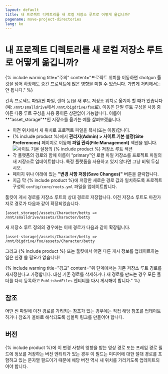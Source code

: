 ```yaml
---
layout: default
title: 내 프로젝트 디렉토리를 새 로컬 저장소 루트로 어떻게 옮깁니까?
pagename: move-project-directories
lang: ko
---
```


# 내 프로젝트 디렉토리를 새 로컬 저장소 루트로 어떻게 옮깁니까?

{% include warning title="주의" content="프로젝트 위치를 이동하면 shotgun 툴킷을 넘어 확장해도 중간 프로젝트에 많은 영향을 미칠 수 있습니다. 가볍게 처리해서는 안 됩니다." %}

간혹 프로젝트 파일(씬 파일, 렌더 등)을 새 루트 저장소 위치로 옮겨야 할 때가 있습니다(예: `/mnt/smalldrive`에서 `/mnt/bigdrive/foo`로). 이동은 단일 루트 구성을 사용 중이든 다중 루트 구성을 사용 중이든 상관없이 가능합니다. 이름이 **"asset_storage"**인 저장소를 옮기는 예를 살펴보겠습니다.

- 이전 위치에서 새 위치로 프로젝트 파일을 복사(또는 이동)합니다.
- {% include product %}에서 **관리자(Admin) > 사이트 기본 설정(Site Preferences)** 페이지로 이동해 **파일 관리(File Management)** 섹션을 엽니다.
   ![사이트 기본 설정의 {% include product %} 저장소 루트 섹션](./images/shotgun-storage-roots.png)
- 각 플랫폼의 경로와 함께 이름이 "primary"인 로컬 파일 저장소를 프로젝트 파일의 새 저장소로 업데이트합니다. 특정 플랫폼을 사용하고 있지 않다면 그냥 비워 두십시오.
- 페이지 위나 아래에 있는 **"변경 사항 저장(Save Changes)"** 버튼을 클릭합니다.
- 지금 막 {% include product %}에 저장한 새로운 경로 값과 일치하도록 프로젝트 구성의 `config/core/roots.yml` 파일을 업데이트합니다.

툴킷이 게시 경로를 저장소 루트의 상대 경로로 저장합니다. 이전 저장소 루트도 마찬가지로 경로가 다음과 같이 확장되었습니다.

    [asset_storage]/assets/Character/betty => /mnt/smalldrive/assets/Character/betty

새 저장소 루트 정의의 경우에는 이제 경로가 다음과 같이 확장됩니다.

    [asset-storage]/assets/Character/betty => /mnt/bigdrive/foo/assets/Character/betty

그리고 {% include product %} 또는 툴킷에서 어떤 다른 게시 정보를 업데이트하는 일은 신경 쓸 필요가 없습니다!

{% include warning title="경고" content="위 단계에서는 기존 저장소 루트 경로를 재지정한다고 가정합니다. 대신 기존 경로를 삭제하거나 새 경로를 만드는 경우 모든 폴더를 다시 등록하고 `PublishedFiles` 엔티티를 다시 게시해야 합니다." %}

## 참조

어떤 씬 파일에 이전 경로를 가리키는 참조가 있는 경우에는 직접 해당 참조를 업데이트하거나 참조가 올바로 해석되도록 심볼릭 링크를 만들어야 합니다.

## 버전

{% include product %}에 이 변경 사항의 영향을 받는 영상 경로 또는 프레임 경로 필드에 정보를 저장하는 버전 엔티티가 있는 경우 이 필드는 미디어에 대한 절대 경로를 포함하고 있는 문자열 필드이기 때문에 해당 버전 역시 새 위치를 가리키도록 업데이트되어야 합니다.